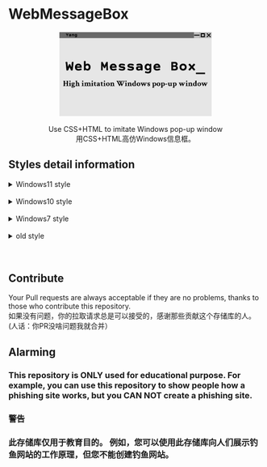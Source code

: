 # WebMessageBox

<p align="center">
  <img width="60%" src="https://github.com/1234567Yang/WebMessageBox/blob/main/photos/LOGO.jpg?raw=true">
  <br>
</p>

<p align="center">
Use CSS+HTML to imitate Windows pop-up window
<br>
用CSS+HTML高仿Windows信息框。
<br>
</p>



## Styles detail information

<details><summary>Windows11 style</summary>
Highly restored~
<br>
高度还原~
</details>
<br>

<details><summary>Windows10 style</summary>
I just "stole" the code from a phishing site.
<br>
我刚刚从钓鱼网站那里白嫖了这个代码。让我们一起感谢钓鱼网站对于开源的贡献。
</details>
<br>

<details><summary>Windows7 style</summary>
I spent whole day and finally made it. The UI is really similar and I will fix small difference later.
<br>
一整天时间弄出来的，基本复原Windows7信息框，小问题以后修。
  
<br><br>
2023/6/17 Supplement:(2023/6/17补充)
<br>
I don't know what's wrong with the Edge browser on my computer, but the effect is different from other computers. It is now fixed.
<br>
我电脑Edge浏览器不知道犯什么病，就是和别的电脑出来的效果不一样。现在已经修复。
</details>
<br>

<details><summary>old style</summary>
I gave up that Messagebox because I wrote it when I just began to learn CSS and HTML, so the code is really terrible.
<br>
我放弃那个Messagebox，因为我刚开始学CSS和HTML的时候写的，所以代码真的很烂。（人话：懒得写）
</details>
<br>

<br>

## Contribute

Your Pull requests are always acceptable if they are no problems, thanks to those who contribute this repository.
<br>
如果没有问题，你的拉取请求总是可以接受的，感谢那些贡献这个存储库的人。(人话：你PR没啥问题我就合并）

## Alarming
### This repository is ONLY used for educational purpose. For example, you can use this repository to show people how a phishing site works, but you CAN NOT create a phishing site.

### 警告
### 此存储库仅用于教育目的。 例如，您可以使用此存储库向人们展示钓鱼网站的工作原理，但您不能创建钓鱼网站。
